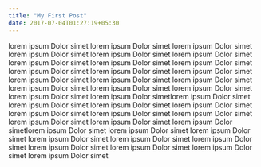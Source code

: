 ```yaml
---
title: "My First Post"
date: 2017-07-04T01:27:19+05:30
---
```


lorem ipsum Dolor simet lorem ipsum Dolor simet lorem ipsum Dolor simet lorem ipsum Dolor simet lorem ipsum Dolor simet lorem ipsum Dolor simet lorem ipsum Dolor simet lorem ipsum Dolor simet lorem ipsum Dolor simet lorem ipsum Dolor simet lorem ipsum Dolor simet lorem ipsum Dolor simet lorem ipsum Dolor simet lorem ipsum Dolor simet lorem ipsum Dolor simet lorem ipsum Dolor simet lorem ipsum Dolor simet lorem ipsum Dolor simet lorem ipsum Dolor simet lorem ipsum Dolor simetlorem ipsum Dolor simet lorem ipsum Dolor simet lorem ipsum Dolor simet lorem ipsum Dolor simet lorem ipsum Dolor simet lorem ipsum Dolor simet lorem ipsum Dolor simet lorem ipsum Dolor simet lorem ipsum Dolor simet lorem ipsum Dolor simetlorem ipsum Dolor simet lorem ipsum Dolor simet lorem ipsum Dolor simet lorem ipsum Dolor simet lorem ipsum Dolor simet lorem ipsum Dolor simet lorem ipsum Dolor simet lorem ipsum Dolor simet lorem ipsum Dolor simet lorem ipsum Dolor simet